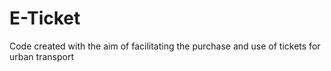 # E-Ticket
Code created with the aim of facilitating the purchase and use of tickets for urban transport

